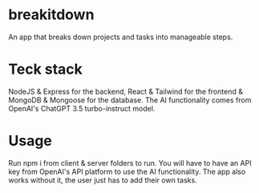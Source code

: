 # breakitdown
An app that breaks down projects and tasks into manageable steps.

# Teck stack
NodeJS & Express for the backend, React & Tailwind for the frontend & MongoDB & Mongoose for the database. The AI functionality comes from OpenAI's ChatGPT 3.5 turbo-instruct model.

# Usage
Run npm i from client & server folders to run. You will have to have an API key from OpenAI's API platform to use the AI functionality. The app also works without it, the user just has to add their own tasks.
